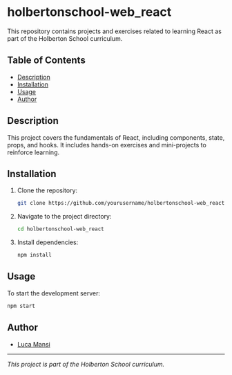 # holbertonschool-web_react

This repository contains projects and exercises related to learning React as part of the Holberton School curriculum.

## Table of Contents

- [Description](#description)
- [Installation](#installation)
- [Usage](#usage)
- [Author](#author)

## Description

This project covers the fundamentals of React, including components, state, props, and hooks. It includes hands-on exercises and mini-projects to reinforce learning.

## Installation

1. Clone the repository:
   ```bash
   git clone https://github.com/yourusername/holbertonschool-web_react.git
   ```
2. Navigate to the project directory:
   ```bash
   cd holbertonschool-web_react
   ```
3. Install dependencies:
   ```bash
   npm install
   ```

## Usage

To start the development server:

```bash
npm start
```

## Author

- [Luca Mansi](https://github.com/mansiluca)

---

_This project is part of the Holberton School curriculum._
